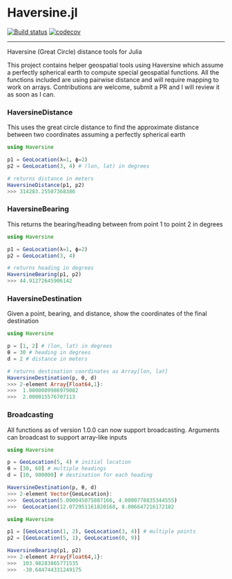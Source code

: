# Haversine.jl

[![Build status](https://ci.appveyor.com/api/projects/status/r28nu7ghasrwgwcj?svg=true)](https://ci.appveyor.com/project/techshot25/haversine-jl)
[![codecov](https://codecov.io/gh/techshot25/Haversine.jl/branch/master/graph/badge.svg?token=W0VM6KD0CW)](https://codecov.io/gh/techshot25/Haversine.jl)

---

Haversine (Great Circle) distance tools for Julia

This project contains helper geospatial tools using Haversine which assume a perfectly spherical earth to compute special geospatial functions. All the functions included are using pairwise distance and will require mapping to work on arrays. Contributions are welcome, submit a PR and I will review it as soon as I can.

### HaversineDistance
This uses the great circle distance to find the approximate distance between two coordinates assuming a perfectly spherical earth

```julia
using Haversine

p1 = GeoLocation(λ=1, ϕ=2)
p2 = GeoLocation(3, 4) # (lon, lat) in degrees

# returns distance in meters
HaversineDistance(p1, p2)
>>> 314283.25507368386
```

### HaversineBearing
This returns the bearing/heading between from point 1 to point 2 in degrees

```julia
using Haversine

p1 = GeoLocation(λ=1, ϕ=2)
p2 = GeoLocation(3, 4)

# returns heading in degrees
HaversineBearing(p1, p2)
>>> 44.91272645906142
```

### HaversineDestination
Given a point, bearing, and distance, show the coordinates of the final destination

```julia
using Haversine

p = [1, 2] # (lon, lat) in degrees
θ = 30 # heading in degrees
d = 2 # distance in meters

# returns destination coordinates as Array[lon, lat]
HaversineDestination(p, θ, d)
>>> 2-element Array{Float64,1}:
>>>  1.0000089986979082
>>>  2.000015576707113
```

### Broadcasting
All functions as of version 1.0.0 can now support broadcasting. Arguments can broadcast to support array-like inputs

```julia
using Haversine

p = GeoLocation(5, 4) # initial location
θ = [30, 60] # multiple headings
d = [10, 900000] # destination for each heading

HaversineDestination(p, θ, d)
>>> 2-element Vector{GeoLocation}:
>>>  GeoLocation(5.000045075887166, 4.0000778835344555)
>>>  GeoLocation(12.072951161820168, 8.006647216172182
```

```julia
using Haversine

p1 = [GeoLocation(1, 2), GeoLocation(3, 4)] # multiple points
p2 = [GeoLocation(5, 1), GeoLocation(0, 9)]

HaversineBearing(p1, p2)
>>> 2-element Array{Float64,1}:
>>>  103.98283865771535
>>>  -30.644744331249175
```
